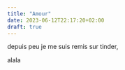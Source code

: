 ```yaml
---
title: "Amour"
date: 2023-06-12T22:17:20+02:00
draft: true
---
```


depuis peu je me suis remis sur tinder,

alala